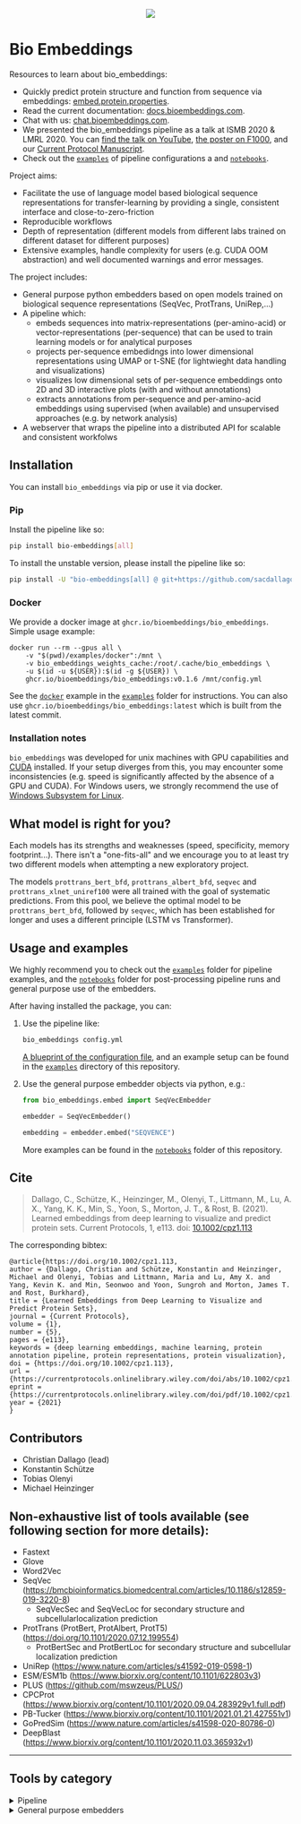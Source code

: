 <p align="center">
  <a href="https://chat.bioembeddings.com/">
    <img src="https://chat.bioembeddings.com/api/v1/shield.svg?type=online&name=chat&icon=false" />
  </a>
</p>

# Bio Embeddings
Resources to learn about bio_embeddings:

- Quickly predict protein structure and function from sequence via embeddings: [embed.protein.properties](https://embed.protein.properties).
- Read the current documentation: [docs.bioembeddings.com](https://docs.bioembeddings.com).
- Chat with us: [chat.bioembeddings.com](https://chat.bioembeddings.com).
- We presented the bio_embeddings pipeline as a talk at ISMB 2020 & LMRL 2020. You can [find the talk on YouTube](https://www.youtube.com/watch?v=NucUA0QiOe0&feature=youtu.be), [the poster on F1000](https://f1000research.com/posters/9-876), and our [Current Protocol Manuscript](https://doi.org/10.1002/cpz1.113).
- Check out the [`examples`](examples) of pipeline configurations a and [`notebooks`](notebooks).

Project aims:

  - Facilitate the use of language model based biological sequence representations for transfer-learning by providing a single, consistent interface and close-to-zero-friction
  - Reproducible workflows
  - Depth of representation (different models from different labs trained on different dataset for different purposes)
  - Extensive examples, handle complexity for users (e.g. CUDA OOM abstraction) and well documented warnings and error messages.

The project includes:

- General purpose python embedders based on open models trained on biological sequence representations (SeqVec, ProtTrans, UniRep,...)
- A pipeline which:
  - embeds sequences into matrix-representations (per-amino-acid) or vector-representations (per-sequence) that can be used to train learning models or for analytical purposes
  - projects per-sequence embedidngs into lower dimensional representations using UMAP or t-SNE (for lightwieght data handling and visualizations)
  - visualizes low dimensional sets of per-sequence embeddings onto 2D and 3D interactive plots (with and without annotations)
  - extracts annotations from per-sequence and per-amino-acid embeddings using supervised (when available) and unsupervised approaches (e.g. by network analysis)
- A webserver that wraps the pipeline into a distributed API for scalable and consistent workfolws

## Installation

You can install `bio_embeddings` via pip or use it via docker.

### Pip

Install the pipeline like so:

```bash
pip install bio-embeddings[all]
```

To install the unstable version, please install the pipeline like so:

```bash
pip install -U "bio-embeddings[all] @ git+https://github.com/sacdallago/bio_embeddings.git"
```

### Docker

We provide a docker image at `ghcr.io/bioembeddings/bio_embeddings`. Simple usage example:

```shell_script
docker run --rm --gpus all \
    -v "$(pwd)/examples/docker":/mnt \
    -v bio_embeddings_weights_cache:/root/.cache/bio_embeddings \
    -u $(id -u ${USER}):$(id -g ${USER}) \
    ghcr.io/bioembeddings/bio_embeddings:v0.1.6 /mnt/config.yml
```

See the [`docker`](examples/docker) example in the [`examples`](examples) folder for instructions. You can also use `ghcr.io/bioembeddings/bio_embeddings:latest` which is built from the latest commit.

### Installation notes

`bio_embeddings` was developed for unix machines with GPU capabilities and [CUDA](https://developer.nvidia.com/cuda-zone) installed. If your setup diverges from this, you may encounter some inconsistencies (e.g. speed is significantly affected by the absence of a GPU and CUDA). For Windows users, we strongly recommend the use of [Windows Subsystem for Linux](https://docs.microsoft.com/en-us/windows/wsl/install-win10).


## What model is right for you?

Each models has its strengths and weaknesses (speed, specificity, memory footprint...). There isn't a "one-fits-all" and we encourage you to at least try two different models when attempting a new exploratory project.

The models `prottrans_bert_bfd`, `prottrans_albert_bfd`, `seqvec` and `prottrans_xlnet_uniref100` were all trained with the goal of systematic predictions. From this pool, we believe the optimal model to be `prottrans_bert_bfd`, followed by `seqvec`, which has been established for longer and uses a different principle (LSTM vs Transformer).

## Usage and examples

We highly recommend you to check out the [`examples`](examples) folder for pipeline examples, and the [`notebooks`](notebooks) folder for post-processing pipeline runs and general purpose use of the embedders.

After having installed the package, you can:

1. Use the pipeline like:

    ```bash
    bio_embeddings config.yml
    ```

    [A blueprint of the configuration file](examples/parameters_blueprint.yml), and an example setup can be found in the [`examples`](examples) directory of this repository.

1. Use the general purpose embedder objects via python, e.g.:

    ```python
    from bio_embeddings.embed import SeqVecEmbedder

    embedder = SeqVecEmbedder()

    embedding = embedder.embed("SEQVENCE")
    ```

    More examples can be found in the [`notebooks`](notebooks) folder of this repository.
    
## Cite

> Dallago, C., Schütze, K., Heinzinger, M., Olenyi, T., Littmann, M., Lu, A. X., Yang, K. K., Min, S., Yoon, S., Morton, J. T., & Rost, B. (2021). Learned embeddings from deep learning to visualize and predict protein sets. Current Protocols, 1, e113. doi: [10.1002/cpz1.113](https://doi.org/10.1002/cpz1.113)


The corresponding bibtex:
```
@article{https://doi.org/10.1002/cpz1.113,
author = {Dallago, Christian and Schütze, Konstantin and Heinzinger, Michael and Olenyi, Tobias and Littmann, Maria and Lu, Amy X. and Yang, Kevin K. and Min, Seonwoo and Yoon, Sungroh and Morton, James T. and Rost, Burkhard},
title = {Learned Embeddings from Deep Learning to Visualize and Predict Protein Sets},
journal = {Current Protocols},
volume = {1},
number = {5},
pages = {e113},
keywords = {deep learning embeddings, machine learning, protein annotation pipeline, protein representations, protein visualization},
doi = {https://doi.org/10.1002/cpz1.113},
url = {https://currentprotocols.onlinelibrary.wiley.com/doi/abs/10.1002/cpz1.113},
eprint = {https://currentprotocols.onlinelibrary.wiley.com/doi/pdf/10.1002/cpz1.113},
year = {2021}
}

```

## Contributors

- Christian Dallago (lead)
- Konstantin Schütze
- Tobias Olenyi
- Michael Heinzinger

## Non-exhaustive list of tools available (see following section for more details):

- Fastext
- Glove
- Word2Vec
- SeqVec (https://bmcbioinformatics.biomedcentral.com/articles/10.1186/s12859-019-3220-8)
  - SeqVecSec and SeqVecLoc for secondary structure and subcellularlocalization prediction
- ProtTrans (ProtBert, ProtAlbert, ProtT5) (https://doi.org/10.1101/2020.07.12.199554)
  - ProtBertSec and ProtBertLoc for secondary structure and subcellular localization prediction
- UniRep (https://www.nature.com/articles/s41592-019-0598-1)
- ESM/ESM1b (https://www.biorxiv.org/content/10.1101/622803v3)
- PLUS (https://github.com/mswzeus/PLUS/)
- CPCProt (https://www.biorxiv.org/content/10.1101/2020.09.04.283929v1.full.pdf)
- PB-Tucker (https://www.biorxiv.org/content/10.1101/2021.01.21.427551v1)
- GoPredSim (https://www.nature.com/articles/s41598-020-80786-0)
- DeepBlast (https://www.biorxiv.org/content/10.1101/2020.11.03.365932v1)

----

## Tools by category


<details>
<summary>Pipeline</summary>
<br>

- align:
  - DeepBlast (https://www.biorxiv.org/content/10.1101/2020.11.03.365932v1)
- embed:
  - ProtTrans BERT trained on BFD (https://doi.org/10.1101/2020.07.12.199554)
  - SeqVec (https://bmcbioinformatics.biomedcentral.com/articles/10.1186/s12859-019-3220-8)
  - ProtTrans ALBERT trained on BFD (https://doi.org/10.1101/2020.07.12.199554)
  - ProtTrans XLNet trained on UniRef100 (https://doi.org/10.1101/2020.07.12.199554)
  - ProtTrans T5 trained on BFD (https://doi.org/10.1101/2020.07.12.199554)
  - ProtTrans T5 trained on BFD and fine-tuned on UniRef50 (in-house)
  - UniRep (https://www.nature.com/articles/s41592-019-0598-1)
  - ESM/ESM1b (https://www.biorxiv.org/content/10.1101/622803v3)
  - PLUS (https://github.com/mswzeus/PLUS/)
  - CPCProt (https://www.biorxiv.org/content/10.1101/2020.09.04.283929v1.full.pdf)
- project:
  - t-SNE
  - UMAP
  - PB-Tucker (https://www.biorxiv.org/content/10.1101/2021.01.21.427551v1)
- visualize:
  - 2D/3D sequence embedding space
- extract:
  - supervised:
    - SeqVec: DSSP3, DSSP8, disorder, subcellular location and membrane boundness as in https://bmcbioinformatics.biomedcentral.com/articles/10.1186/s12859-019-3220-8
    - ProtBertSec and ProtBertLoc as reported in https://doi.org/10.1101/2020.07.12.199554
  - unsupervised:
    - via sequence-level (reduced_embeddings), pairwise distance (euclidean like [goPredSim](https://github.com/Rostlab/goPredSim), more options available, e.g. cosine)
</details>

<details>
<summary>General purpose embedders</summary>
<br>

- ProtTrans BERT trained on BFD (https://doi.org/10.1101/2020.07.12.199554)
- SeqVec (https://bmcbioinformatics.biomedcentral.com/articles/10.1186/s12859-019-3220-8)
- ProtTrans ALBERT trained on BFD (https://doi.org/10.1101/2020.07.12.199554)
- ProtTrans XLNet trained on UniRef100 (https://doi.org/10.1101/2020.07.12.199554)
- ProtTrans T5 trained on BFD (https://doi.org/10.1101/2020.07.12.199554)
- ProtTrans T5 trained on BFD + fine-tuned on UniRef50 (https://doi.org/10.1101/2020.07.12.199554)
- Fastext
- Glove
- Word2Vec
- UniRep (https://www.nature.com/articles/s41592-019-0598-1)
- ESM/ESM1b (https://www.biorxiv.org/content/10.1101/622803v3)
- PLUS (https://github.com/mswzeus/PLUS/)
- CPCProt (https://www.biorxiv.org/content/10.1101/2020.09.04.283929v1.full.pdf)
</details>
